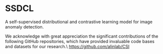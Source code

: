 # SSDCL
A self-supervised distributional and contrastive learning model for image anomaly detection. 

We acknowledge with great appreciation the significant contributions of the following GitHub repositories, which have provided invaluable code bases and datasets for our research.\\
https://github.com/alinlab/CSI

